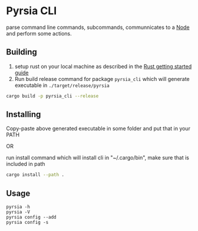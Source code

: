 # Pyrsia CLI

parse command line commands, subcommands, communnicates to a [Node](../pyrsia_node) and perform some actions.

## Building

1. setup rust on your local machine as described in the [Rust getting started guide](https://www.rust-lang.org/learn/get-started)
2. Run build release command for package `pyrsia_cli` which will generate executable in `./target/release/pyrsia`

```sh
cargo build -p pyrsia_cli --release
```

## Installing

Copy-paste above generated executable in some folder and put that in your PATH

OR

run install command which will install cli in "~/.cargo/bin", make sure that is included in path

```sh
cargo install --path .
```

## Usage

```console
pyrsia -h
pyrsia -V
pyrsia config --add
pyrsia config -s
```
